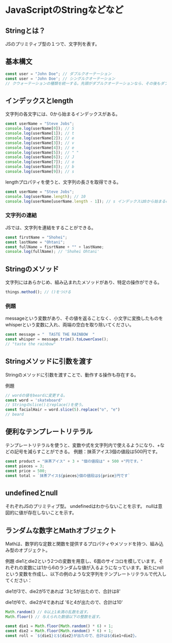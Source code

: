 # JavaScriptのStringなどなど

## Stringとは？
JSのプリミティブ型の１つで、文字列を表す。

## 基本構文
``` JavaScript
const user = "John Doe"; // ダブルクオーテーション
const user = 'John Doe'; // シングルクオーテーション
// クウォーテーションの種類を統一する。先頭がダブルクオーテーションなら、その後もダブルクオーテーションを使う。
```

## インデックスとlength
文字列の各文字には、0から始まるインデックスがある。
``` JavaScript
const userName = "Steve Jobs";
console.log(userName[0]); // S
console.log(userName[1]); // t
console.log(userName[2]); // e
console.log(userName[3]); // v
console.log(userName[4]); // e
console.log(userName[5]); // " "
console.log(userName[6]); // J
console.log(userName[7]); // o
console.log(userName[8]); // b
console.log(userName[9]); // s
```

lengthプロパティを使うと、文字列の長さを取得できる。
``` JavaScript
const userName = "Steve Jobs";
console.log(userName.length); // 10
console.log(userName[userName.length - 1]); // s インデックスは0から始まるので、最後の文字を取得するには、length - 1 する。
```
### 文字列の連結
JSでは、文字列を連結をすることができる。
``` JavaScript
const firstName = "Shohei";
const lastName = "Ohtani";
const fullName = fisrtName + "" + lastName;
console.log(fullName); // 'Shohei Ohtani'
```

## Stringのメソッド
文字列にはあらかじめ、組み込まれたメソッドがあり、特定の操作ができる。

``` JavaScript　
things.method(); // ()をつける
```

### 例題
messageという変数があり、その値を返ることなく、小文字に変換したものをwhisperという変数に入れ、両端の空白を取り除いてください。

``` JavaScript
const message = "  TASTE THE RAINBOW  "
const whisper = message.trim().toLowerCase();
// "taste the rainbow"
```

## Stringメソッドに引数を渡す
Stringのメソッドに引数を渡すことで、動作する操作も存在する。

例題
``` JavaScript
// wordの値をbeardに変更する。
const word = 'skateboard'
// Stringのslice()とreplace()を使う。
const facialHair = word.slice(5).replace("o", "e")
// beard
```
## 便利なテンプレートリテラル
テンプレートリテラルを使うと、変数や式を文字列内で使えるようになり、+などの記号を減らすことができる。
例題：抹茶アイス3個の値段は500円です。
``` JavaScript
const product = "抹茶アイス" + 3 + "個の値段は" + 500 +"円です。"
const pieces = 3;
const price = 500;
const total = `抹茶アイス${pieces}個の値段は${price}円です`
```

## undefinedとnull
それぞれJSのプリミティブ型。
undefinedはわからないことを示す。
nullは意図的に値が存在しないことを示す。


## ランダムな数字とMathオブジェクト
Mathは、数学的な定数と関数を提供するプロパティやメソッドを持つ、組み込み型のオブジェクト。

例題 die1とdie2という2つの変数を用意し、6面のサイコロを模しています。それぞれの変数には1から6のランダムな値が入るようになっています。新たにrollという変数を作成し、以下の例のような文字列をテンプレートリテラルで代入してください：

die1が3で、die2が5であれば
'3と5が出たので、合計は8'

die1が6で、die2が4であれば
'6と4が出たので、合計は10'

``` JavaScript
Math.random() // 0以上1未満の乱数を返す。
Math.floor() // 与えられた数値以下の整数を返す。

const die1 = Math.floor(Math.random() * 6) + 1;
const die2 = Math.floor(Math.random() * 6) + 1;
const roll = `${die1}と${die2}が出たので、合計は${die1+die2}。
```




